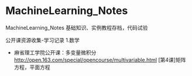 # MachineLearning_Notes
MachineLearning_Notes  基础知识、实例教程存档，代码试验



公开课资源收集-学习记录
1.数学

* 麻省理工学院公开课：多变量微积分
http://open.163.com/special/opencourse/multivariable.html
[第4课]矩阵方程，平面方程



